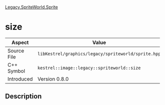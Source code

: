 [Legacy.SpriteWorld.Sprite](index.md)
# size
| Aspect | Value |
| --- | --- |
| Source File | `libKestrel/graphics/legacy/spriteworld/sprite.hpp` |
| C++ Symbol | `kestrel::image::legacy::spriteworld::size` |
| Introduced | Version 0.8.0 |
## Description
